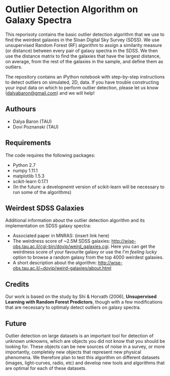 # Outlier Detection Algorithm on Galaxy Spectra

This reporisoty contains the basic outlier detection algorithm that we use to find the weirdest galaxies in the Sloan Digital Sky Survey (SDSS). 
We use unsupervised Random Forest (RF) algorithm to assign a similarity measure (or distance) between every pair of galaxy spectra in the SDSS. We then use the distance matrix to find the galaxies that have the largest distance, on average, from the rest of the galaxies in the sample, and define them as outliers.

The repository contains an iPython notebook with step-by-step instructions to detect outliers on simulated, 2D, data. If you have trouble constructing your input data on which to perform outlier detection, please let us know (dalyabaron@gmail.com) and we will help!

## Authours
* Dalya Baron (TAU)
* Dovi Poznanski (TAU)

## Requirements
The code requires the following packages:
* Python 2.7
* numpy 1.11.1
* matplotlib 1.5.3
* scikit-learn 0.17.1
* (In the future: a developnemt version of scikit-learn will be necessary to run some of the algorithms)

## Weirdest SDSS Galaxies
Additional information about the outlier detection algorithm and its implementation on SDSS galaxy spectra:
* Associated paper in MNRAS: (insert link here)
* The weirdness score of ~2.5M SDSS galaxies: http://wise-obs.tau.ac.il/cgi-bin/dovip/weird_galaxies.cgi. Here you can get the weirdness score of your favourite galaxy or use the *I'm feeling lucky* option to browse a random galaxy from the top 4000 weirdest galaxies.
* A short description about the algorithm: http://wise-obs.tau.ac.il/~dovip/weird-galaxies/about.html

## Credits
Our work is based on the study by Shi & Horvath (2006), **Unsupervised Learning with Random Forest Predictors**, though with a few modifications that are necessary to optimaly detect outliers on galaxy spectra.

## Future
Outlier detection on large datasets is an important tool for detection of unknown unknowns, which are objects you did not know that you should be looking for. These objects can be new sources of noise in a survey, or more importantly, completely new objects that represent new physical phenomena.
We therefore plan to test this algorithm on different datasets (images, light-curves, radio, etc) and develop new tools and algorithms that are optimal for each of these datasets.
